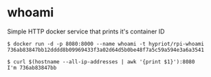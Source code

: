 whoami
======

Simple HTTP docker service that prints it's container ID

    $ docker run -d -p 8080:8000 --name whoami -t hypriot/rpi-whoami
    736ab83847bb12dddd8b09969433f3a02d64d5b0be48f7a5c59a594e3a6a3541
    
    $ curl $(hostname --all-ip-addresses | awk '{print $1}'):8080
    I'm 736ab83847bb
